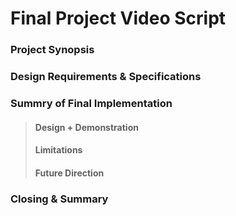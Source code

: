 # Final Project Video Script

### Project Synopsis

### Design Requirements & Specifications

### Summry of Final Implementation
>#### Design + Demonstration
>#### Limitations
>#### Future Direction

### Closing & Summary
